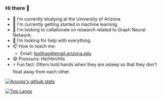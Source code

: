 ### Hi there 👋

- 🔭 I’m currently studying at the University of Arizona.
- 🌱 I'm currently getting started in machine learning.
- 👯 I'm looking to collaborate on research related to Graph Neural Network.
- 🤔 I’m looking for help with everything.
- 📫 How to reach me: 
  - Email: leolihao@email.arizona.edu
- 😄 Pronouns: He/Him/His
- ⚡ Fun fact: Otters hold hands when they are asleep so that they don't float away from each other.

[![Anurag's github stats](https://github-readme-stats.vercel.app/api?username=usleolihao&show_icons=true&theme=radical)](https://github.com/anuraghazra/github-readme-stats)

[![Top Langs](https://github-readme-stats.vercel.app/api/top-langs/?username=usleolihao&layout=compact&show_icons=true&theme=radical)](https://github.com/anuraghazra/github-readme-stats)
